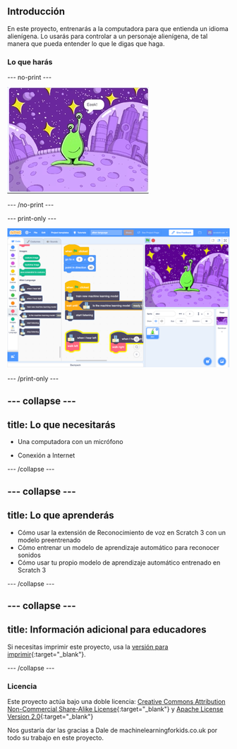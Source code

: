 ## Introducción

En este proyecto, entrenarás a la computadora para que entienda un idioma alienígena. Lo usarás para controlar a un personaje alienígena, de tal manera que pueda entender lo que le digas que haga.

### Lo que harás

--- no-print ---

![Alienígena moviéndose de izquierda a derecha con nuevas palabras, Eeek y Bop](images/journey.gif)

--- /no-print ---

--- print-only ---

![Resumen general de todo el proyecto en Scratch](images/test-new-blocks.png)

--- /print-only ---

--- collapse ---
---
title: Lo que necesitarás
---

+ Una computadora con un micrófono

+ Conexión a Internet

--- /collapse ---

--- collapse ---
---
title: Lo que aprenderás
---
+ Cómo usar la extensión de Reconocimiento de voz en Scratch 3 con un modelo preentrenado
+ Cómo entrenar un modelo de aprendizaje automático para reconocer sonidos
+ Cómo usar tu propio modelo de aprendizaje automático entrenado en Scratch 3

--- /collapse ---

--- collapse ---
---
title: Información adicional para educadores
---

Si necesitas imprimir este proyecto, usa la [versión para imprimir](https://projects.raspberrypi.org/es-LA/projects/alien-language/print){:target="_blank"}.

--- /collapse ---

### Licencia

Este proyecto actúa bajo una doble licencia: [Creative Commons Attribution Non-Commercial Share-Alike License](http://creativecommons.org/licenses/by-nc-sa/4.0/){:target="_blank"} y [Apache License Version 2.0](http://www.apache.org/licenses/LICENSE-2.0){:target="_blank"}

Nos gustaría dar las gracias a Dale de machinelearningforkids.co.uk por todo su trabajo en este proyecto.

